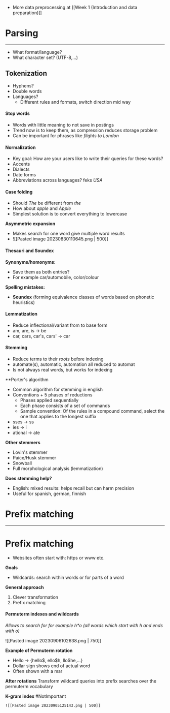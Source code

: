 * More data preprocessing at [[Week 1 (Introduction and data preparation)]]
# Parsing
---
* What format/language?
* What character set? (UTF-8,...)

## Tokenization
* Hyphens?
* Double words
* Languages?
	* Different rules and formats, switch direction mid way

#### Stop words
* Words with little meaning to not save in postings
* Trend now is to keep them, as compression reduces storage problem
* Can be important for phrases like _flights to London_

#### Normalization
* Key goal: How are your users like to write their queries for these words?
* Accents
* Dialects 
* Date forms
* Abbreviations across languages? feks _USA_

#### Case folding
* Should _The_ be different from _the_
* How about _apple_ and  _Apple_
* Simplest solution is to convert everything to lowercase

 **Asymmetric expansion**
* Makes search for one word give multiple word results
* ![[Pasted image 20230830110645.png | 500]]

#### Thesauri and Soundex
**Synonyms/homonyms:**
* Save them as both entries?
* For example car/automobile, color/colour

**Spelling mistakes:**
* **Soundex** (forming equivalence classes of words based on phonetic heuristics)

#### Lemmatization
* Reduce inflectional/variant from to base form
* am, are, is → be
* car, cars, car's, cars' → car

#### Stemming
* Reduce terms to their _roots_ before indexing
* automate(s), automatic, automation all reduced to automat
* Is not always real words, but works for indexing

**Porter's algorithm
* Common algorithm for stemming in english
* Conventions + 5 phases of reductions
	* Phases applied sequentially  
	* Each phase consists of a set of commands  
	* Sample convention: Of the rules in a compound command, select the one that applies to the longest suffix
* sses $\rightarrow$ ss
* ies $\rightarrow$ i 
* ational $\rightarrow$ ate

**Other stemmers**
* Lovin's stemmer
* Paice/Husk stemmer
* Snowball
* Full morphological analysis (lemmatization)

**Does stemming help?**
* English: mixed results: helps recall but can harm precision
* Useful for spanish, german, finnish

# Prefix matching
---
# Prefix matching
* Websites often start with: https or www etc.

**Goals**
* Wildcards: search within words or for parts of a word

**General approach**
1. Clever transformation
2. Prefix matching

#### Permuterm indexes and wildcards
_Allows to search for for example h*o (all words which start with h and ends with o)_

![[Pasted image 20230906102638.png | 750]]

**Example of Permuterm rotation**
* Hello -> {hello\$, ello\$h, llo$he,...}
* Dollar sign shows end of actual word
* Often shown with a mar

**After rotations**
Transform wildcard queries into prefix searches over the permuterm vocabulary


**K-gram index**
#NotImportant

	![[Pasted image 20230905125143.png | 500]]

